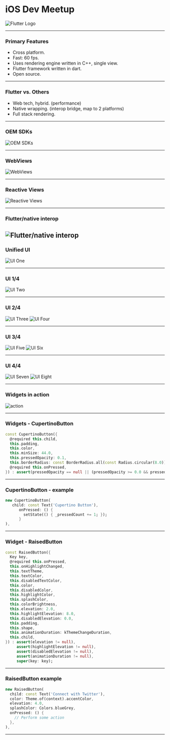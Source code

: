 # iOS Dev Meetup

![Flutter Logo](https://cdn.arstechnica.net/wp-content/uploads/2018/06/7-2-1.jpg)

---

### Primary Features

- Cross platform.
- Fast: 60 fps.
- Uses rendering engine written in C++, single view.
- Flutter framework written in dart.
- Open source.

---

### Flutter vs. Others

- Web tech, hybrid. (performance)
- Native wrapping. (interop bridge, map to 2 platforms)
- Full stack rendering.

---

### OEM SDKs

![OEM SDKs](https://cdn-images-1.medium.com/max/800/1*DXsvg0ir2nvYOTiUpp9KJw.png)

---

### WebViews

![WebViews](https://cdn-images-1.medium.com/max/800/1*DXsvg0ir2nvYOTiUpp9KJw.png)

---

### Reactive Views

![Reactive Views](https://cdn-images-1.medium.com/max/800/1*8ugYUcmOYnoDx7d99qkEjQ.png)

---

### Flutter/native interop

![Flutter/native interop](https://cdn-images-1.medium.com/max/800/1*UpoHX3az39ZqkFwBr_gndA.png)
---

### Unified UI

![UI One](https://cdn-images-1.medium.com/max/600/1*xIdaloHvQPE78oAXLJ7Rzg.png)

---

### UI 1/4

![UI Two](https://cdn-images-1.medium.com/max/600/1*cxcLBy8_MnUprKE_JliA7w.png)

---
### UI 2/4

![UI Three](https://cdn-images-1.medium.com/max/400/1*nQ9gwT4kdN8SIXzxq0XyYg.png) ![UI Four](https://cdn-images-1.medium.com/max/400/1*CWtefgiPMBwNi8Q1dxPI5A.png)

---
### UI 3/4

![UI Five](https://cdn-images-1.medium.com/max/400/1*WiPwyMCRrVn_iit7HiG4Pg.png) ![UI Six](https://cdn-images-1.medium.com/max/400/1*N2U8dMlt2pD5ozUGHOTXwg.png)

---

### UI 4/4

![UI Seven](https://cdn-images-1.medium.com/max/400/1*jSlI0OpsEEqomXhgEbZNTA.png) ![UI Eight](https://cdn-images-1.medium.com/max/400/1*eKLcIR16WZCNmwFcBzL8Zw.png)

---

### Widgets in action

![action](https://cdn-images-1.medium.com/max/600/0*XaqUM2laHn4N9aGv.)

---
### Widgets - CupertinoButton
```dart
const CupertinoButton({
  @required this.child,
  this.padding,
  this.color,
  this.minSize: 44.0,
  this.pressedOpacity: 0.1,
  this.borderRadius: const BorderRadius.all(const Radius.circular(8.0)),
  @required this.onPressed,
}) : assert(pressedOpacity == null || (pressedOpacity >= 0.0 && pressedOpacity <= 1.0));
```
---
### CupertinoButton - example
```dart
new CupertinoButton(
   child: const Text('Cupertino Button'),
      onPressed: () {
        setState(() { _pressedCount += 1; });
      }
),
```
---
### Widget - RaisedButton
```dart
const RaisedButton({
  Key key,
  @required this.onPressed,
  this.onHighlightChanged,
  this.textTheme,
  this.textColor,
  this.disabledTextColor,
  this.color,
  this.disabledColor,
  this.highlightColor,
  this.splashColor,
  this.colorBrightness,
  this.elevation: 2.0,
  this.highlightElevation: 8.0,
  this.disabledElevation: 0.0,
  this.padding,
  this.shape,
  this.animationDuration: kThemeChangeDuration,
  this.child,
}) : assert(elevation != null),
     assert(highlightElevation != null),
     assert(disabledElevation != null),
     assert(animationDuration != null),
     super(key: key);
```
---
### RaisedButton example
```dart
new RaisedButton(
  child: const Text('Connect with Twitter'),
  color: Theme.of(context).accentColor,
  elevation: 4.0,
  splashColor: Colors.blueGrey,
  onPressed: () {
    // Perform some action
  },
),
```
---
